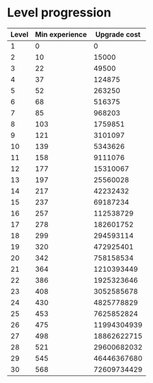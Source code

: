# Level progression

| Level | Min experience | Upgrade cost |
| ----- | -------------- | ------------ |
| 1     | 0              | 0            |
| 2     | 10             | 15000        |
| 3     | 22             | 49500        |
| 4     | 37             | 124875       |
| 5     | 52             | 263250       |
| 6     | 68             | 516375       |
| 7     | 85             | 968203       |
| 8     | 103            | 1759851      |
| 9     | 121            | 3101097      |
| 10    | 139            | 5343626      |
| 11    | 158            | 9111076      |
| 12    | 177            | 15310067     |
| 13    | 197            | 25560028     |
| 14    | 217            | 42232432     |
| 15    | 237            | 69187234     |
| 16    | 257            | 112538729    |
| 17    | 278            | 182601752    |
| 18    | 299            | 294593114    |
| 19    | 320            | 472925401    |
| 20    | 342            | 758158534    |
| 21    | 364            | 1210393449   |
| 22    | 386            | 1925323646   |
| 23    | 408            | 3052585678   |
| 24    | 430            | 4825778829   |
| 25    | 453            | 7625852824   |
| 26    | 475            | 11994304939  |
| 27    | 498            | 18862622715  |
| 28    | 521            | 29600682032  |
| 29    | 545            | 46446367680  |
| 30    | 568            | 72609734429  |
